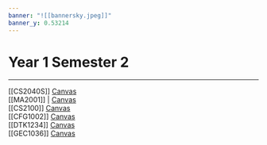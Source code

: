 ```yaml
---
banner: "![[bannersky.jpeg]]"
banner_y: 0.53214
---
```

# Year 1 Semester 2
---

<span class="center-menu">[[CS2040S]]  [Canvas](https://canvas.nus.edu.sg/courses/38526)
<br>[[MA2001]] | [Canvas](https://canvas.nus.edu.sg/courses/36722)
<br>[[CS2100]] [Canvas](https://canvas.nus.edu.sg/courses/38530)
<br>[[CFG1002]] [Canvas](https://canvas.nus.edu.sg/courses/37654)
<br>[[DTK1234]] [Canvas](https://canvas.nus.edu.sg/courses/36576)
<br>[[GEC1036]] [Canvas](https://canvas.nus.edu.sg/courses/37186)
</span>

